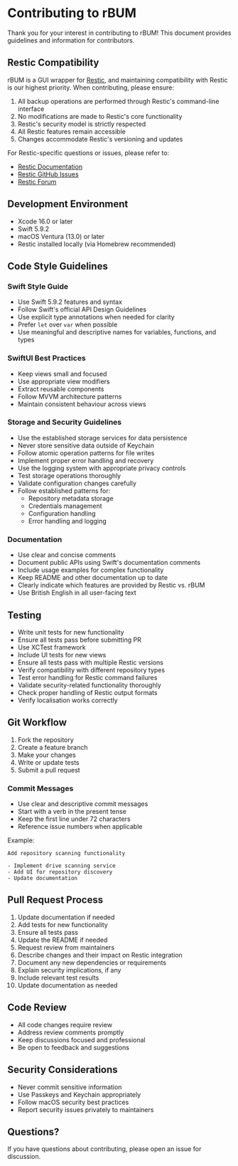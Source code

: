 # Contributing to rBUM

Thank you for your interest in contributing to rBUM! This document provides guidelines and information for contributors.

## Restic Compatibility

rBUM is a GUI wrapper for [Restic](https://restic.net/), and maintaining compatibility with Restic is our highest priority. When contributing, please ensure:

1. All backup operations are performed through Restic's command-line interface
2. No modifications are made to Restic's core functionality
3. Restic's security model is strictly respected
4. All Restic features remain accessible
5. Changes accommodate Restic's versioning and updates

For Restic-specific questions or issues, please refer to:
- [Restic Documentation](https://restic.readthedocs.io/)
- [Restic GitHub Issues](https://github.com/restic/restic/issues)
- [Restic Forum](https://forum.restic.net/)

## Development Environment

- Xcode 16.0 or later
- Swift 5.9.2
- macOS Ventura (13.0) or later
- Restic installed locally (via Homebrew recommended)

## Code Style Guidelines

### Swift Style Guide

- Use Swift 5.9.2 features and syntax
- Follow Swift's official API Design Guidelines
- Use explicit type annotations when needed for clarity
- Prefer `let` over `var` when possible
- Use meaningful and descriptive names for variables, functions, and types

### SwiftUI Best Practices

- Keep views small and focused
- Use appropriate view modifiers
- Extract reusable components
- Follow MVVM architecture patterns
- Maintain consistent behaviour across views

### Storage and Security Guidelines

- Use the established storage services for data persistence
- Never store sensitive data outside of Keychain
- Follow atomic operation patterns for file writes
- Implement proper error handling and recovery
- Use the logging system with appropriate privacy controls
- Test storage operations thoroughly
- Validate configuration changes carefully
- Follow established patterns for:
  - Repository metadata storage
  - Credentials management
  - Configuration handling
  - Error handling and logging

### Documentation

- Use clear and concise comments
- Document public APIs using Swift's documentation comments
- Include usage examples for complex functionality
- Keep README and other documentation up to date
- Clearly indicate which features are provided by Restic vs. rBUM
- Use British English in all user-facing text

## Testing

- Write unit tests for new functionality
- Ensure all tests pass before submitting PR
- Use XCTest framework
- Include UI tests for new views
- Ensure all tests pass with multiple Restic versions
- Verify compatibility with different repository types
- Test error handling for Restic command failures
- Validate security-related functionality thoroughly
- Check proper handling of Restic output formats
- Verify localisation works correctly

## Git Workflow

1. Fork the repository
2. Create a feature branch
3. Make your changes
4. Write or update tests
5. Submit a pull request

### Commit Messages

- Use clear and descriptive commit messages
- Start with a verb in the present tense
- Keep the first line under 72 characters
- Reference issue numbers when applicable

Example:
```
Add repository scanning functionality

- Implement drive scanning service
- Add UI for repository discovery
- Update documentation
```

## Pull Request Process

1. Update documentation if needed
2. Add tests for new functionality
3. Ensure all tests pass
4. Update the README if needed
5. Request review from maintainers
6. Describe changes and their impact on Restic integration
7. Document any new dependencies or requirements
8. Explain security implications, if any
9. Include relevant test results
10. Update documentation as needed

## Code Review

- All code changes require review
- Address review comments promptly
- Keep discussions focused and professional
- Be open to feedback and suggestions

## Security Considerations

- Never commit sensitive information
- Use Passkeys and Keychain appropriately
- Follow macOS security best practices
- Report security issues privately to maintainers

## Questions?

If you have questions about contributing, please open an issue for discussion.
